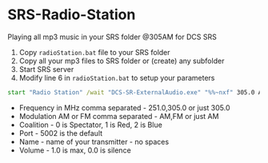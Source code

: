 # SRS-Radio-Station
Playing all mp3 music in your SRS folder @305AM for DCS SRS

1. Copy `radioStation.bat` file to your SRS folder
2. Copy all your mp3 files to SRS folder or (create) any subfolder
3. Start SRS server
4. Modify line 6 in `radioStation.bat` to setup your parameters

```bat
start "Radio Station" /wait "DCS-SR-ExternalAudio.exe" "%%~nxf" 305.0 AM 2 5002 RadioStation 1.0
```

- Frequency in MHz comma separated - 251.0,305.0 or just 305.0
- Modulation AM or FM comma separated - AM,FM or just AM
- Coalition - 0 is Spectator, 1 is Red, 2 is Blue
- Port - 5002 is the default
- Name - name of your transmitter - no spaces
- Volume - 1.0 is max, 0.0 is silence
